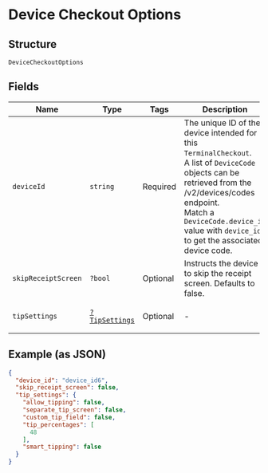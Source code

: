 
# Device Checkout Options

## Structure

`DeviceCheckoutOptions`

## Fields

| Name | Type | Tags | Description | Getter | Setter |
|  --- | --- | --- | --- | --- | --- |
| `deviceId` | `string` | Required | The unique ID of the device intended for this `TerminalCheckout`.<br>A list of `DeviceCode` objects can be retrieved from the /v2/devices/codes endpoint.<br>Match a `DeviceCode.device_id` value with `device_id` to get the associated device code. | getDeviceId(): string | setDeviceId(string deviceId): void |
| `skipReceiptScreen` | `?bool` | Optional | Instructs the device to skip the receipt screen. Defaults to false. | getSkipReceiptScreen(): ?bool | setSkipReceiptScreen(?bool skipReceiptScreen): void |
| `tipSettings` | [`?TipSettings`](/doc/models/tip-settings.md) | Optional | - | getTipSettings(): ?TipSettings | setTipSettings(?TipSettings tipSettings): void |

## Example (as JSON)

```json
{
  "device_id": "device_id6",
  "skip_receipt_screen": false,
  "tip_settings": {
    "allow_tipping": false,
    "separate_tip_screen": false,
    "custom_tip_field": false,
    "tip_percentages": [
      48
    ],
    "smart_tipping": false
  }
}
```

